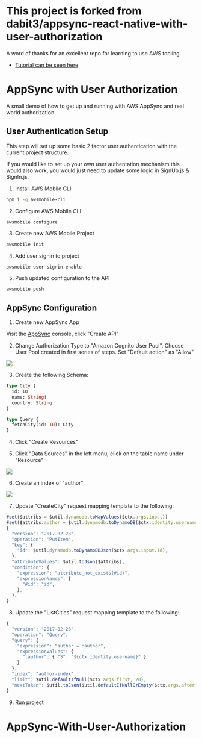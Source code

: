# This project is forked from dabit3/appsync-react-native-with-user-authorization

A word of thanks for an excellent repo for learning to use AWS tooling.

- [Tutorial can be seen here](https://www.youtube.com/watch?v=p0mfjz6wZng)

# AppSync with User Authorization

A small demo of how to get up and running with AWS AppSync and real world authorization

## User Authentication Setup

This step will set up some basic 2 factor user authentication with the current project structure.

If you would like to set up your own user authentation mechanism this would also work, you would just need to update some logic in SignUp.js & SignIn.js.

1.  Install AWS Mobile CLI

```bash
npm i -g awsmobile-cli
```

2.  Configure AWS Mobile CLI

```bash
awsmobile configure
```

3.  Create new AWS Mobile Project

```bash
awsmobile init
```

4.  Add user signin to project

```
awsmobile user-signin enable
```

5.  Push updated configuration to the API

```
awsmobile push
```

## AppSync Configuration

1.  Create new AppSync App

Visit the [AppSync](https://console.aws.amazon.com/appsync/home) console, click "Create API"

2.  Change Authorization Type to "Amazon Cognito User Pool". Choose User Pool created in first series of steps. Set "Default action" as "Allow"

![](https://imgur.com/awVuhCV.png)

3.  Create the following Schema:

```graphql
type City {
  id: ID
  name: String!
  country: String
}

type Query {
  fetchCity(id: ID): City
}
```

4.  Click "Create Resources"

5.  Click "Data Sources" in the left menu, click on the table name under "Resource"

![](https://imgur.com/NtqKi1w.png)

6.  Create an index of "author"

![](https://i.imgur.com/AB4WllW.png)

7.  Update "CreateCity" request mapping template to the following:

```js
#set($attribs = $util.dynamodb.toMapValues($ctx.args.input))
#set($attribs.author = $util.dynamodb.toDynamoDB($ctx.identity.username))
{
  "version": "2017-02-28",
  "operation": "PutItem",
  "key": {
    "id": $util.dynamodb.toDynamoDBJson($ctx.args.input.id),
  },
  "attributeValues": $util.toJson($attribs),
  "condition": {
    "expression": "attribute_not_exists(#id)",
    "expressionNames": {
      "#id": "id",
    },
  },
}
```

8.  Update the "ListCities" request mapping template to the following:

```js
{
  "version": "2017-02-28",
  "operation": "Query",
  "query": {
  	"expression": "author = :author",
    "expressionValues": {
      ":author": { "S": "${ctx.identity.username}" }
    }
  },
  "index": "author-index",
  "limit": $util.defaultIfNull($ctx.args.first, 20),
  "nextToken": $util.toJson($util.defaultIfNullOrEmpty($ctx.args.after, null)),
}
```

9.  Run project
# AppSync-With-User-Authorization
